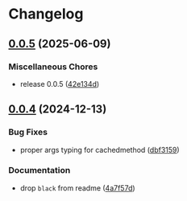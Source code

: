 # Changelog

## [0.0.5](https://github.com/imnotjames/cachetools-async/compare/v0.0.4...v0.0.5) (2025-06-09)


### Miscellaneous Chores

* release 0.0.5 ([42e134d](https://github.com/imnotjames/cachetools-async/commit/42e134dac6168805f229d4ff1fef1e5af1676388))

## [0.0.4](https://github.com/imnotjames/cachetools-async/compare/v0.0.3...v0.0.4) (2024-12-13)


### Bug Fixes

* proper args typing for cachedmethod ([dbf3159](https://github.com/imnotjames/cachetools-async/commit/dbf31592b8d52ef3b965f4f1e3fcd30fd07ebf47))


### Documentation

* drop `black` from readme ([4a7f57d](https://github.com/imnotjames/cachetools-async/commit/4a7f57dc7883ce8d67d9883329b7976881fcbd11))
